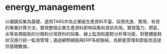 # energy_management
以儀錶採集為基礎，選用TARS作為企業級生產資料平臺，採用先進、實用、有效的專業計算方法，實現整個企業生產資料即時採集和資訊共用。實現電力、燃氣、水等各類能耗的分類和分項資料的採集、線上監測和趨勢分析等功能，對整體能耗狀況進行統一監測管理；通過網際網路與ERP系統聯結，為節能管理和節能改造提供基礎數據。
